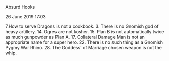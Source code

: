 Absurd Hooks

26 June 2019
17:03

7.How to serve Dragons is not a cookbook.
3. There is no Gnomish god of heavy artillery.
14. Ogres are not kosher.
15. Plan B is not automatically twice as much gunpowder as Plan A.
17. Collateral Damage Man is not an appropriate name for a super hero.
22. There is no such thing as a Gnomish Pygmy War Rhino.
28. The Goddess' of Marriage chosen weapon is not the whip.